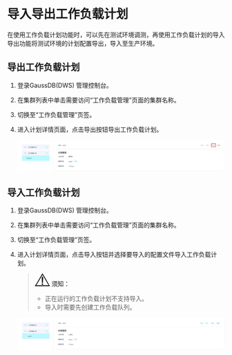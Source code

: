 # 导入导出工作负载计划<a name="ZH-CN_TOPIC_0000001099504148"></a>

在使用工作负载计划功能时，可以先在测试环境调测，再使用工作负载计划的导入导出功能将测试环境的计划配置导出，导入至生产环境。

## 导出工作负载计划<a name="zh-cn_topic_0000001076708751_sd506e3cd1c1e4465b2b9cc98f1f0c3ab"></a>

1.  登录GaussDB\(DWS\) 管理控制台。
2.  在集群列表中单击需要访问“工作负载管理”页面的集群名称。
3.  切换至“工作负载管理”页签。
4.  进入计划详情页面，点击导出按钮导出工作负载计划。

    ![](figures/zh-cn_image_0000001146024617.png)


## 导入工作负载计划<a name="zh-cn_topic_0000001076708751_sd2693dce23044b3c8c0b0de3b4390359"></a>

1.  登录GaussDB\(DWS\) 管理控制台。
2.  在集群列表中单击需要访问“工作负载管理”页面的集群名称。
3.  切换至“工作负载管理”页签。
4.  进入计划详情页面，点击导入按钮并选择要导入的配置文件导入工作负载计划。

    >![](public_sys-resources/icon-notice.gif) **须知：** 
    >-   正在运行的工作负载计划不支持导入。
    >-   导入时需要先创建工作负载队列。

    ![](figures/zh-cn_image_0000001099264820.png)



